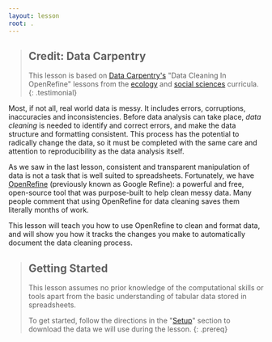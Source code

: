 ```yaml
---
layout: lesson
root: .
---
```


> ## Credit: Data Carpentry 
> This lesson is based on [Data Carpentry's](https://datacarpentry.org.) "Data Cleaning In OpenRefine" lessons from the [ecology](https://datacarpentry.org/lessons/#ecology-workshop) and [social 
> sciences](https://datacarpentry.org/lessons/#social-science-curriculum) curricula.
{: .testimonial} 

Most, if not all, real world data is messy. It includes errors, corruptions, inaccuracies and inconsistencies. Before
data analysis can take place, *data cleaning* is needed to identify and correct errors, 
and make the data structure and formatting consistent. This process has the potential to radically change the data,
so it must be completed with the same care and attention to reproducibility as the data analysis itself.

As we saw in the last lesson, consistent and transparent manipulation of data is not a task that is well suited to
spreadsheets. Fortunately, we have [OpenRefine](https://openrefine.org/) (previously known as Google Refine): a powerful
and free, open-source tool that was purpose-built to help clean messy data. Many people comment
that using OpenRefine for data cleaning saves them literally months of work.

This lesson will teach you how to use OpenRefine to clean and format data, and will show you how it tracks
the changes you make to automatically document the data cleaning process. 

> ## Getting Started
> This lesson assumes no prior knowledge of the computational skills or tools apart from the basic 
> understanding of tabular data stored in spreadsheets.
>
> To get started, follow the directions in the "[Setup](https://southampton-rsg.github.io/openrefine-data-cleaning/setup.html)" section to download the
> data we will use during the lesson.
{: .prereq}


